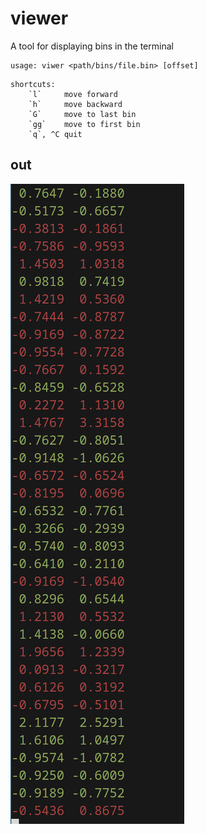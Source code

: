 # viewer
A tool for displaying bins in the terminal
```
usage: viwer <path/bins/file.bin> [offset]

```
```
shortcuts:
    `l`     move forward
    `h`     move backward
    `G`     move to last bin
    `gg`    move to first bin
    `q`, ^C quit
```

## out

<img src="./images/out.png"></img>

